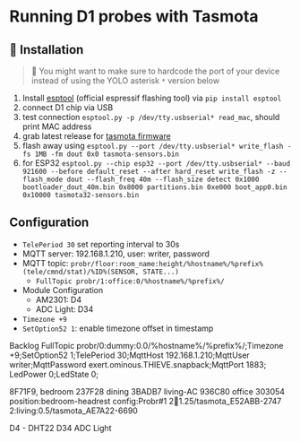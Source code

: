 # Running D1 probes with Tasmota

## 🔨 Installation

> 🚨 You might want to make sure to hardcode the port of your device instead of using the YOLO asterisk `*` version below

1. Install [esptool](https://github.com/espressif/esptool) (official espressif flashing tool) via `pip install esptool`
1. connect D1 chip via USB
1. test connection `esptool.py -p /dev/tty.usbserial* read_mac`, should print MAC address
1. grab latest release for [tasmota firmware](https://github.com/arendst/Tasmota/releases)
1. flash away using `esptool.py --port /dev/tty.usbserial* write_flash -fs 1MB -fm dout 0x0 tasmota-sensors.bin`
1. for ESP32 `esptool.py --chip esp32 --port /dev/tty.usbserial* --baud 921600 --before default_reset --after hard_reset write_flash -z --flash_mode dout --flash_freq 40m --flash_size detect 0x1000 bootloader_dout_40m.bin 0x8000 partitions.bin 0xe000 boot_app0.bin 0x10000 tasmota32-sensors.bin`

## Configuration

- `TelePeriod 30` set reporting interval to 30s
- MQTT server: 192.168.1.210, user: writer, password
- MQTT topic: `probr/floor:room_name:height/%hostname%/%prefix%(tele/cmnd/stat)/%ID%(SENSOR, STATE...)`
  - `FullTopic probr/1:office:0/%hostname%/%prefix%/`
- Module Configuration
  - AM2301: D4
  - ADC Light: D34
- `Timezone +9`
- `SetOption52 1`: enable timezone offset in timestamp

Backlog FullTopic probr/0:dummy:0.0/%hostname%/%prefix%/;Timezone +9;SetOption52 1;TelePeriod 30;MqttHost 192.168.1.210;MqttUser writer;MqttPassword exert.ominous.THIEVE.snapback;MqttPort 1883; LedPower 0;LedState 0;

8F71F9, bedroom
237F28 dining
3BADB7 living-AC
936C80 office
303054 position:bedroom-headrest config:Probr#1
2:office:1.25/tasmota_E52ABB-2747
2:living:0.5/tasmota_AE7A22-6690

D4 - DHT22
D34 ADC Light
